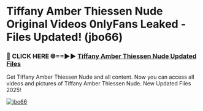 # Tiffany Amber Thiessen Nude Original Videos 0nlyFans Leaked - Files Updated! (jbo66)

<h3>🔴 CLICK HERE 🌐==►► <a href="https://tinyurl.com/yrmya6cz" rel="nofollow">Tiffany Amber Thiessen Nude Updated Files</a></h3>

Get Tiffany Amber Thiessen Nude and all content. Now you can access all videos and pictures of Tiffany Amber Thiessen Nude. New Updated Files 2025!

[![jbo66](https://i.imgur.com/FMdXYCs.gif)](https://tinyurl.com/yrmya6cz)
